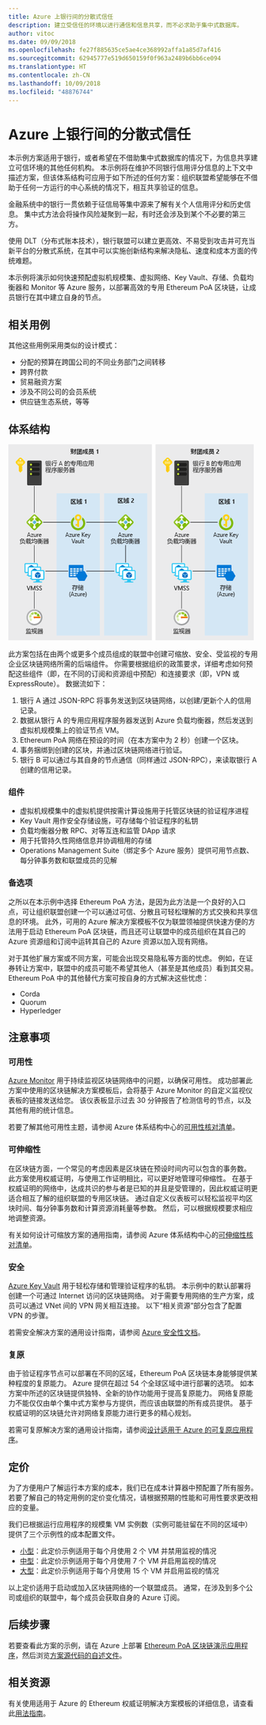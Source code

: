 ```yaml
---
title: Azure 上银行间的分散式信任
description: 建立受信任的环境以进行通信和信息共享，而不必求助于集中式数据库。
author: vitoc
ms.date: 09/09/2018
ms.openlocfilehash: fe27f885635ce5ae4ce368992affa1a85d7af416
ms.sourcegitcommit: 62945777e519d650159f0f963a2489b6bb6ce094
ms.translationtype: HT
ms.contentlocale: zh-CN
ms.lasthandoff: 10/09/2018
ms.locfileid: "48876744"
---
```

# <a name="decentralized-trust-between-banks-on-azure"></a>Azure 上银行间的分散式信任

本示例方案适用于银行，或者希望在不借助集中式数据库的情况下，为信息共享建立可信环境的其他任何机构。 本示例将在维护不同银行信用评分信息的上下文中描述方案，但该体系结构可应用于如下所述的任何方案：组织联盟希望能够在不借助于任何一方运行的中心系统的情况下，相互共享验证的信息。

金融系统中的银行一贯依赖于征信局等集中源来了解有关个人信用评分和历史信息。 集中式方法会将操作风险凝聚到一起，有时还会涉及到某个不必要的第三方。

使用 DLT（分布式账本技术），银行联盟可以建立更高效、不易受到攻击并可充当新平台的分散式系统，在其中可以实施创新结构来解决隐私、速度和成本方面的传统难题。

本示例将演示如何快速预配虚拟机规模集、虚拟网络、Key Vault、存储、负载均衡器和 Monitor 等 Azure 服务，以部署高效的专用 Ethereum PoA 区块链，让成员银行在其中建立自身的节点。

## <a name="relevant-use-cases"></a>相关用例

其他这些用例采用类似的设计模式：

* 分配的预算在跨国公司的不同业务部门之间转移
* 跨界付款
* 贸易融资方案
* 涉及不同公司的会员系统
* 供应链生态系统，等等

## <a name="architecture"></a>体系结构

![分散式银行信任体系结构示意图](./media/architecture-decentralized-trust.png)

此方案包括在由两个或更多个成员组成的联盟中创建可缩放、安全、受监视的专用企业区块链网络所需的后端组件。 你需要根据组织的政策要求，详细考虑如何预配这些组件（即，在不同的订阅和资源组中预配）和连接要求（即，VPN 或 ExpressRoute）。 数据流如下：

1. 银行 A 通过 JSON-RPC 将事务发送到区块链网络，以创建/更新个人的信用记录。
2. 数据从银行 A 的专用应用程序服务器发送到 Azure 负载均衡器，然后发送到虚拟机规模集上的验证节点 VM。
3. Ethereum PoA 网络在预设的时间（在本方案中为 2 秒）创建一个区块。
4. 事务捆绑到创建的区块，并通过区块链网络进行验证。
5. 银行 B 可以通过与其自身的节点通信（同样通过 JSON-RPC），来读取银行 A 创建的信用记录。

### <a name="components"></a>组件

* 虚拟机规模集中的虚拟机提供按需计算设施用于托管区块链的验证程序进程
* Key Vault 用作安全存储设施，可存储每个验证程序的私钥
* 负载均衡器分散 RPC、对等互连和监管 DApp 请求
* 用于托管持久性网络信息并协调租用的存储
* Operations Management Suite（绑定多个 Azure 服务）提供可用节点数、每分钟事务数和联盟成员的见解

### <a name="alternatives"></a>备选项

之所以在本示例中选择 Ethereum PoA 方法，是因为此方法是一个良好的入口点，可让组织联盟创建一个可以通过可信、分散且可轻松理解的方式交换和共享信息的环境。 此外，可用的 Azure 解决方案模板不仅为联盟领袖提供快速方便的方法用于启动 Ethereum PoA 区块链，而且还可让联盟中的成员组织在其自己的 Azure 资源组和订阅中运转其自己的 Azure 资源以加入现有网络。

对于其他扩展方案或不同方案，可能会出现交易隐私等方面的忧虑。 例如，在证券转让方案中，联盟中的成员可能不希望其他人（甚至是其他成员）看到其交易。 Ethereum PoA 中的其他替代方案可按自身的方式解决这些忧虑：

* Corda
* Quorum
* Hyperledger

## <a name="considerations"></a>注意事项

### <a name="availability"></a>可用性

[Azure Monitor][monitor] 用于持续监视区块链网络中的问题，以确保可用性。 成功部署此方案中使用的区块链解决方案模板后，会将基于 Azure Monitor 的自定义监视仪表板的链接发送给您。 该仪表板显示过去 30 分钟报告了检测信号的节点，以及其他有用的统计信息。 

若要了解其他可用性主题，请参阅 Azure 体系结构中心的[可用性核对清单][availability]。

### <a name="scalability"></a>可伸缩性

在区块链方面，一个常见的考虑因素是区块链在预设时间内可以包含的事务数。 此方案使用权威证明，与使用工作证明相比，可以更好地管理可伸缩性。 在基于权威证明的网络中，达成共识的参与者是已知的并且是受管理的，因此权威证明更适合相互了解的组织联盟的专用区块链。 通过自定义仪表板可以轻松监视平均区块时间、每分钟事务数和计算资源消耗量等参数。 然后，可以根据规模要求相应地调整资源。

有关如何设计可缩放方案的通用指南，请参阅 Azure 体系结构中心的[可伸缩性核对清单][scalability]。

### <a name="security"></a>安全

[Azure Key Vault][vault] 用于轻松存储和管理验证程序的私钥。 本示例中的默认部署将创建一个可通过 Internet 访问的区块链网络。 对于需要专用网络的生产方案，成员可以通过 VNet 间的 VPN 网关相互连接。 以下“相关资源”部分包含了配置 VPN 的步骤。

若需安全解决方案的通用设计指南，请参阅 [Azure 安全性文档][security]。

### <a name="resiliency"></a>复原

由于验证程序节点可以部署在不同的区域，Ethereum PoA 区块链本身能够提供某种程度的复原能力。 Azure 提供在超过 54 个全球区域中进行部署的选项。 如本方案中所述的区块链提供独特、全新的协作功能用于提高复原能力。 网络复原能力不能仅仅由单个集中式方案参与方提供，而应该由联盟的所有成员提供。 基于权威证明的区块链允许对网络复原能力进行更多的精心规划。

若需可复原解决方案的通用设计指南，请参阅[设计适用于 Azure 的可复原应用程序][resiliency]。

## <a name="pricing"></a>定价

为了方便用户了解运行本方案的成本，我们已在成本计算器中预配置了所有服务。 若要了解自己的特定用例的定价变化情况，请根据预期的性能和可用性要求更改相应的变量。

我们已根据运行应用程序的规模集 VM 实例数（实例可能驻留在不同的区域中）提供了三个示例性的成本配置文件。

* [小型][small-pricing]：此定价示例适用于每个月使用 2 个 VM 并禁用监视的情况
* [中型][medium-pricing]：此定价示例适用于每个月使用 7 个 VM 并启用监视的情况
* [大型][large-pricing]：此定价示例适用于每个月使用 15 个 VM 并启用监视的情况

以上定价适用于启动或加入区块链网络的一个联盟成员。 通常，在涉及到多个公司或组织的联盟中，每个成员会获取自身的 Azure 订阅。

## <a name="next-steps"></a>后续步骤

若要查看此方案的示例，请在 Azure 上部署 [Ethereum PoA 区块链演示应用程序][deploy]，然后浏览[方案源代码的自述文件][source]。

## <a name="related-resources"></a>相关资源

有关使用适用于 Azure 的 Ethereum 权威证明解决方案模板的详细信息，请查看此[用法指南][guide]。

<!-- links -->
[small-pricing]: https://azure.com/e/4e429d721eb54adc9a1558fae3e67990
[medium-pricing]: https://azure.com/e/bb42cd77437744be8ed7064403bfe2ef
[large-pricing]: https://azure.com/e/e205b443de3e4adfadf4e09ffee30c56
[guide]: /azure/blockchain-workbench/ethereum-poa-deployment
[deploy]: https://portal.azure.com/?pub_source=email&pub_status=success#create/microsoft-azure-blockchain.azure-blockchain-ethereumethereum-poa-consortium
[source]: https://github.com/vitoc/creditscoreblockchain
[monitor]: /azure/monitoring-and-diagnostics/monitoring-overview-azure-monitor
[availability]: /azure/architecture/checklist/availability
[scalability]: /azure/architecture/checklist/scalability
[resiliency]: ../../resiliency/index.md
[security]: /azure/security/
[vault]: https://azure.microsoft.com/services/key-vault/
